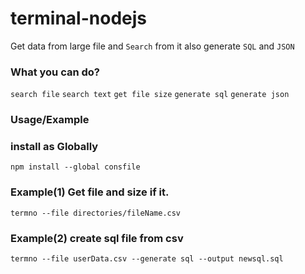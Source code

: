 # terminal-nodejs

Get data from large file and `Search` from it also generate `SQL` and `JSON` 

### What you can do?
 
`search file`
`search text`
`get file size`
`generate sql`
`generate json`

### Usage/Example
  
### install as Globally

`npm install --global consfile`

### Example(1) Get file and size if it. 

`termno --file directories/fileName.csv`

### Example(2) create sql file from csv

`termno --file userData.csv --generate sql --output newsql.sql`
